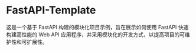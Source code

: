 # FastAPI-Template
这是一个基于 FastAPI 构建的模块化项目示例，旨在展示如何使用 FastAPI 快速构建高性能的 Web API 应用程序，并采用模块化的开发方式，以提高项目的可维护性和可扩展性。
